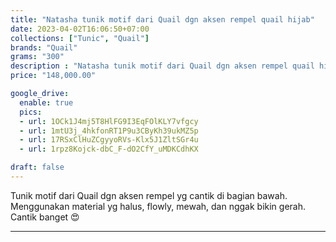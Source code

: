 ```yaml
---
title: "Natasha tunik motif dari Quail dgn aksen rempel quail hijab"
date: 2023-04-02T16:06:50+07:00
collections: ["Tunic", "Quail"]
brands: "Quail"
grams: "300"
description : "Natasha tunik motif dari Quail dgn aksen rempel quail hijab"
price: "148,000.00"

google_drive:
  enable: true
  pics:
  - url: 1OCk1J4mj5T8HlFG9I3EqFOlKLY7vfgcy
  - url: 1mtU3j_4hkfonRT1P9u3CByKh39ukMZ5p
  - url: 17RSxClHuZCgyyoRVs-Klx5J1ZltSGr4u
  - url: 1rpz8Kojck-dbC_F-dO2CfY_uMDKCdhKX

draft: false
---
```


Tunik motif dari Quail dgn aksen rempel yg cantik di bagian bawah. Menggunakan material yg halus, flowly, mewah, dan nggak bikin gerah. Cantik banget 😍

---------      
  
